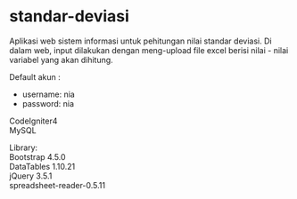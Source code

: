 # standar-deviasi
Aplikasi web sistem informasi untuk pehitungan nilai standar deviasi. Di dalam web, input dilakukan dengan meng-upload file excel berisi nilai - nilai variabel yang akan dihitung.

Default akun :
- username: nia
- password: nia

CodeIgniter4 <br />
MySQL

Library: <br />
Bootstrap 4.5.0 <br />
DataTables 1.10.21 <br />
jQuery 3.5.1 <br />
spreadsheet-reader-0.5.11 <br />
